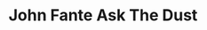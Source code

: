 ---
title: John Fante Ask The Dust
categories: [novel,fiction literature]
tags: [Los Angeles,novel,story,America,John Fante]
---